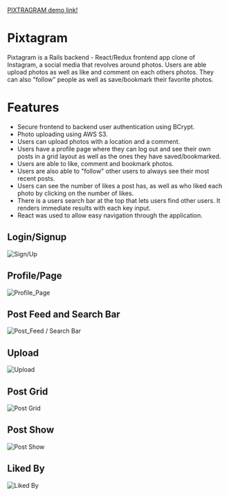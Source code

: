 [PIXTRAGRAM demo link!](https://pixtagram.herokuapp.com/#/)

# Pixtagram

Pixtagram is a Rails backend - React/Redux frontend app clone of Instagram, a social media that revolves around photos. Users are able upload photos as well as like and comment on each others photos. They can also "follow" people as well as save/bookmark their favorite photos.

# Features
+ Secure frontend to backend user authentication using BCrypt.
+ Photo uploading using AWS S3.
+ Users can upload photos with a location and a comment.
+ Users have a profile page where they can log out and see their own posts in a grid layout as well as the ones they have saved/bookmarked.
+ Users are able to like, comment and bookmark photos.
+ Users are also able to "follow" other users to always see their most recent posts.
+ Users can see the number of likes a post has, as well as who liked each photo by clicking on the number of likes.
+ There is a users search bar at the top that lets users find other users. It renders immediate results with each key input.
+ React was used to allow easy navigation through the application.

## Login/Signup
![Sign/Up](https://github.com/aknishi/pixtagram/blob/master/app/assets/images/01-login.png)

## Profile/Page
![Profile_Page](https://github.com/aknishi/pixtagram/blob/master/app/assets/images/02-profile_page.png)

## Post Feed and Search Bar
![Post_Feed / Search Bar](https://github.com/aknishi/pixtagram/blob/master/app/assets/images/09-search_bar.png)

## Upload
![Upload](https://github.com/aknishi/pixtagram/blob/master/app/assets/images/04-upload.png)

## Post Grid
![Post Grid](https://github.com/aknishi/pixtagram/blob/master/app/assets/images/05-post-grid.png)

## Post Show
![Post Show](https://github.com/aknishi/pixtagram/blob/master/app/assets/images/06-post_show.png)

## Liked By
![Liked By](https://github.com/aknishi/pixtagram/blob/master/app/assets/images/08-liked_by.png)
